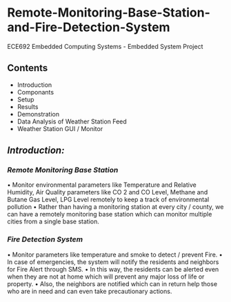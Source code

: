 # Remote-Monitoring-Base-Station-and-Fire-Detection-System
ECE692 Embedded Computing Systems - Embedded System Project

## Contents
* Introduction
* Componants
* Setup
* Results
* Demonstration
* Data Analysis of Weather Station Feed
* Weather Station GUI / Monitor


## *Introduction:*
### _Remote Monitoring Base Station_
• Monitor environmental parameters like Temperature and
Relative Humidity, Air Quality parameters like CO 2 and CO
Level, Methane and Butane Gas Level, LPG Level remotely to
keep a track of environmental pollution
• Rather than having a monitoring station at every city / county,
we can have a remotely monitoring base station which can
monitor multiple cities from a single base station.

### _Fire Detection System_
• Monitor parameters like temperature and smoke to detect /
prevent Fire.
• In case of emergencies, the system will notify the residents and
neighbors for Fire Alert through SMS.
• In this way, the residents can be alerted even when they are not
at home which will prevent any major loss of life or property.
• Also, the neighbors are notified which can in return help those
who are in need and can even take precautionary actions.
